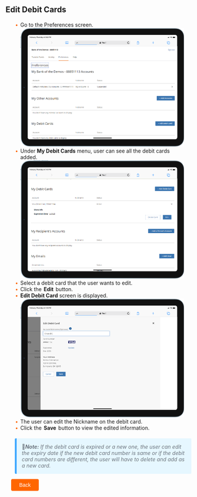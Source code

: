 ## Edit Debit Cards

<div class="card-body">
    <ul>
    <li>Go to the Preferences screen.</li>
    <img src="/assets/images/Debit-card-preference.png">
    <li>Under <strong>My Debit Cards</strong> menu, user can see all the debit cards added.</li>
    <img src="/assets/images/Delete-option.png">
    <li>Select a debit card that the user wants to edit.</li>
    <li>Click the <b class="confirm-button">Edit</b> button.</li>
    <li><strong>Edit Debit Card</strong> screen is displayed.</li>
    <img src="/assets/images/Edit-Debit-Card.png">
    <li>The user can edit the Nickname on the debit card.</li>
    <li>Click the <b class="confirm-button">Save</b> button to view the edited information.</li>
    </ul>
</div>
<p class="block-quote"> &#128221<i><strong>Note:</strong> If the debit card is expired or a new one, the user can edit the expiry date if the new debit card number is same or if the debit card numbers are different, the user will have to delete and add as a new card.</i></p>

<div class="debit-card-button-container">
<div class="debit-card-left-button">
<a href="?path=docs/transfer-debit-card/delete-debit-card.md">Back</a>
</div>
</div>

<style>
    .debit-card-button-container {
        position: relative;
        width: 100%;
        height: 30px;
        font-family: sans-serif;
        margin: 0px 15px;
    }
    .debit-card-left-button a{
        position: absolute;
        display: inline;
        border: 0px;
        background: rgb(255, 102, 0);
        color: rgb(255, 255, 255);
        padding: 8px 22px;
        cursor: pointer;
        border-radius: 4px;                                
        text-align: center;
        text-decoration: none;
        transition: all 0.3s ease;
    }
    .debit-card-left-button a{ 
        left: 0;
    }
    .debit-card-left-button a:hover{
        color: #f60;
        background-color: white;
        border: 2px solid #f60;
    }
    .block-quote {
        margin-left: 25px;
        padding: 1em;
        color: #6a737d;
        border-left: 0.375em solid #40a9ff;
        background: #e6f7ff;
        border-radius: 3px;
    }
    .confirm-button {
        padding: 2px;
        font-weight:bold;
    }
    .card-body {
        margin: 20px;
    }
    .card-body ul {
        list-style: none;
        padding-left: 20px;
    }
    .card-body ul li::before {
        content: "\2022";
        font-size: 1em;
        color: #f60;
        display: inline-block;
        width: 1em;
        margin-left: -1em;
    }
</style>